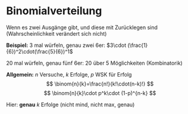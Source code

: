 # Binomialverteilung

Wenn es zwei Ausgänge gibt, und diese mit Zurücklegen sind (Wahrscheinlichkeit verändert sich nicht)

**Beispiel:** 3 mal würfeln, genau zwei 6er: $3\cdot (\frac{1}{6})^2\cdot(\frac{5}{6})^1$

20 mal würfeln, genau fünf 6er: 20 über 5 Möglichkeiten (Kombinatorik)

**Allgemein:** $n$ Versuche, $k$ Erfolge, $p$ WSK für Erfolg
$$
\binom{n}{k}=\frac{n!}{k!\cdot(n-k)!}
$$
$$
\binom{n}{k}\cdot p^k\cdot (1-p)^{n-k}
$$

Hier: **genau** $k$ Erfolge (nicht mind, nicht max, genau)
